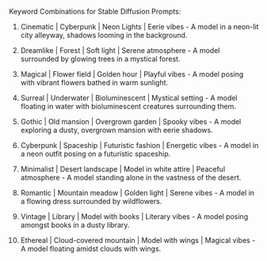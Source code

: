 Keyword Combinations for Stable Diffusion Prompts: 

1. Cinematic | Cyberpunk | Neon Lights | Eerie vibes - A model in a neon-lit city alleyway, shadows looming in the background. 

2. Dreamlike | Forest | Soft light | Serene atmosphere - A model surrounded by glowing trees in a mystical forest. 

3. Magical | Flower field | Golden hour | Playful vibes - A model posing with vibrant flowers bathed in warm sunlight. 

4. Surreal | Underwater | Bioluminescent | Mystical setting - A model floating in water with bioluminescent creatures surrounding them. 

5. Gothic | Old mansion | Overgrown garden | Spooky vibes - A model exploring a dusty, overgrown mansion with eerie shadows. 

6. Cyberpunk | Spaceship | Futuristic fashion | Energetic vibes - A model in a neon outfit posing on a futuristic spaceship. 

7. Minimalist | Desert landscape | Model in white attire | Peaceful atmosphere - A model standing alone in the vastness of the desert. 

8. Romantic | Mountain meadow | Golden light | Serene vibes - A model in a flowing dress surrounded by wildflowers. 

9. Vintage | Library | Model with books | Literary vibes - A model posing amongst books in a dusty library. 

10. Ethereal | Cloud-covered mountain | Model with wings | Magical vibes - A model floating amidst clouds with wings. 